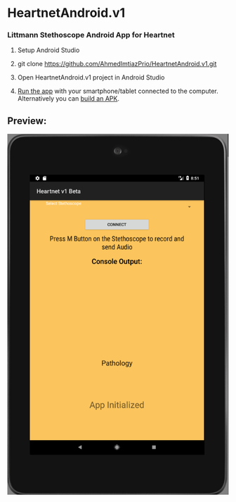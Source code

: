 # HeartnetAndroid.v1

### Littmann Stethoscope Android App for Heartnet

1. Setup Android Studio

2. git clone https://github.com/AhmedImtiazPrio/HeartnetAndroid.v1.git

3. Open HeartnetAndroid.v1 project in Android Studio

4. [Run the app](https://developer.android.com/training/basics/firstapp/running-app) with your smartphone/tablet connected to the computer. Alternatively you can [build an APK](https://developer.android.com/studio/run/).

## Preview:

![App preview](https://github.com/AhmedImtiazPrio/HeartnetAndroid.v1/blob/master/appPreview.png)
